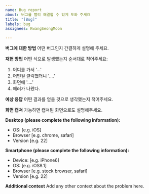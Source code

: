 ```yaml
---
name: Bug report
about: 버그를 빨리 해결할 수 있게 도와 주세요
title: "[Bug]"
labels: bug
assignees: KwangSeongMoon

---
```


**버그에 대한 방법**
어떤 버그인지 간결하게 설명해 주세요.

**재현 방법**
어떤 식으로 발생했는지 순서대로 적어주세요:
1. 어디를 가서 '...'
2. 어떤걸 클릭했더니 '....'
3. 화면에 '....'
4. 에러가 나왔다.

**예상 응답**
어떤 결과를 얻을 것으로 생각했는지 적어주세요.

**화면 캡쳐**
가능하면 캡쳐된 화면으로도 설명해주세요.

**Desktop (please complete the following information):**
 - OS: [e.g. iOS]
 - Browser [e.g. chrome, safari]
 - Version [e.g. 22]

**Smartphone (please complete the following information):**
 - Device: [e.g. iPhone6]
 - OS: [e.g. iOS8.1]
 - Browser [e.g. stock browser, safari]
 - Version [e.g. 22]

**Additional context**
Add any other context about the problem here.

